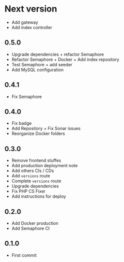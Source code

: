 # Next version
+ Add gateway
+ Add index controller

## 0.5.0
+ Upgrade dependencies + refactor Semaphore
+ Refactor Semaphore + Docker + Add index repository
+ Test Semaphore + add seeder
+ Add MySQL configuration

## 0.4.1
+ Fix Semaphore

## 0.4.0
+ Fix badge
+ Add Repository + Fix Sonar issues
+ Reorganize Docker folders

## 0.3.0
+ Remove frontend stuffes
+ Add production deployment note
+ Add others CIs / CDs
+ Add `versions` route
+ Complete `versions` route
+ Upgrade dependencies
+ Fix PHP CS Fixer
+ Add instructions for deploy

## 0.2.0
+ Add Docker production
+ Add Semaphore CI

## 0.1.0
+ First commit
